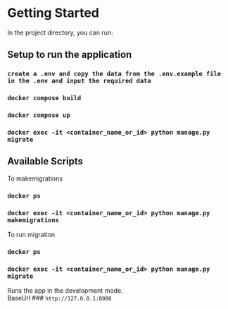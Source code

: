# Getting Started

In the project directory, you can run:
## Setup to run the application

### `create a .env and copy the data from the .env.example file in the .env and input the required data`
### `docker compose build`
### `docker compose up`
### `docker exec -it <container_name_or_id> python manage.py migrate` 

## Available Scripts

To makemigrations
### `docker ps`
### `docker exec -it <container_name_or_id> python manage.py makemigrations` 

To run migration
### `docker ps`
### `docker exec -it <container_name_or_id> python manage.py migrate` 

Runs the app in the development mode.\
BaseUrl ### `http://127.0.0.1:8000`